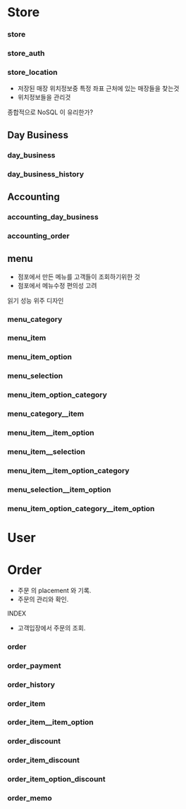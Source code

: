 # Store

### store

### store_auth

### store_location
- 저장된 매장 위치정보중 특정 좌표 근처에 있는 매장들을 찾는것
- 위치정보들을 관리것

종합적으로 NoSQL 이 유리한가?


## Day Business

### day_business

### day_business_history


## Accounting

### accounting_day_business

### accounting_order



## menu
- 점포에서 만든 메뉴를 고객들이 조회하기위한 것
- 점포에서 메뉴수정 편의성 고려

읽기 성능 위주 디자인

### menu_category

### menu_item

### menu_item_option

### menu_selection

### menu_item_option_category


### menu_category__item

### menu_item__item_option

### menu_item__selection

### menu_item__item_option_category

### menu_selection__item_option

### menu_item_option_category__item_option




# User





# Order
- 주문 의 placement 와 기록.
- 주문의 관리와 확인.

INDEX
- 고객입장에서 주문의 조회.


### order
### order_payment
### order_history

### order_item
### order_item__item_option

### order_discount
### order_item_discount
### order_item_option_discount

### order_memo
